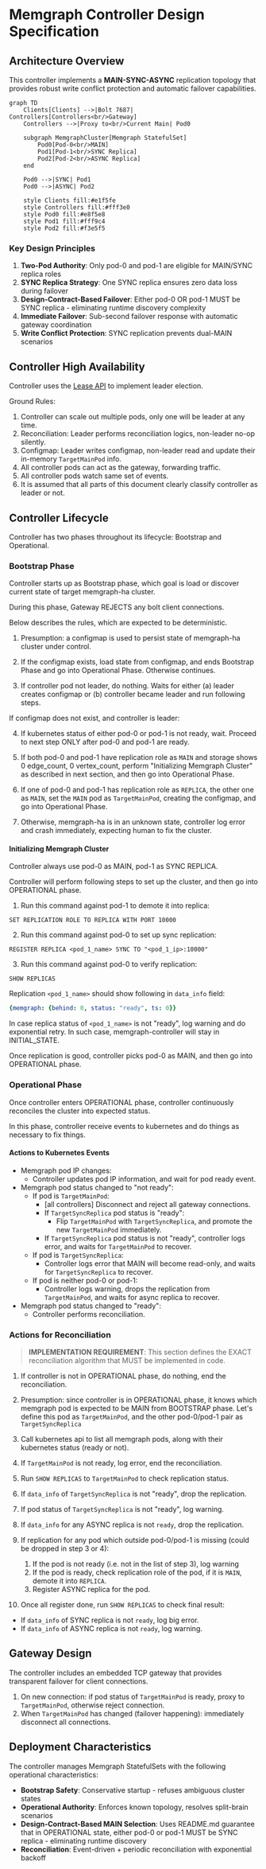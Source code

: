 # Memgraph Controller Design Specification


## Architecture Overview

This controller implements a **MAIN-SYNC-ASYNC** replication topology that provides robust write conflict protection and automatic failover capabilities.

```mermaid
graph TD
    Clients[Clients] -->|Bolt 7687| Controllers[Controllers<br/>Gateway]
    Controllers -->|Proxy to<br/>Current Main| Pod0
    
    subgraph MemgraphCluster[Memgraph StatefulSet]
        Pod0[Pod-0<br/>MAIN]
        Pod1[Pod-1<br/>SYNC Replica]
        Pod2[Pod-2<br/>ASYNC Replica]
    end
    
    Pod0 -->|SYNC| Pod1
    Pod0 -->|ASYNC| Pod2
    
    style Clients fill:#e1f5fe
    style Controllers fill:#fff3e0
    style Pod0 fill:#e8f5e8
    style Pod1 fill:#fff9c4
    style Pod2 fill:#f3e5f5
```

### Key Design Principles

1. **Two-Pod Authority**: Only pod-0 and pod-1 are eligible for MAIN/SYNC replica roles
2. **SYNC Replica Strategy**: One SYNC replica ensures zero data loss during failover
3. **Design-Contract-Based Failover**: Either pod-0 OR pod-1 MUST be SYNC replica - eliminating runtime discovery complexity
4. **Immediate Failover**: Sub-second failover response with automatic gateway coordination
5. **Write Conflict Protection**: SYNC replication prevents dual-MAIN scenarios

## Controller High Availability

Controller uses the [Lease API](https://kubernetes.io/docs/concepts/architecture/leases/#leader-election) to implement leader election.

Ground Rules:

1. Controller can scale out multiple pods, only one will be leader at any time.
2. Reconciliation: Leader performs reconciliation logics, non-leader no-op silently.
3. Configmap: Leader writes configmap, non-leader read and update their in-memory `TargetMainPod` info.
4. All controller pods can act as the gateway, forwarding traffic.
5. All controller pods watch same set of events.
6. It is assumed that all parts of this document clearly classify controller as leader or not.

## Controller Lifecycle

Controller has two phases throughout its lifecycle: Bootstrap and Operational.

### Bootstrap Phase

Controller starts up as Bootstrap phase, which goal is load or discover current state of target memgraph-ha cluster.

During this phase, Gateway REJECTS any bolt client connections.

Below describes the rules, which are expected to be deterministic.

1. Presumption: a configmap is used to persist state of memgraph-ha cluster under control.

2. If the configmap exists, load state from configmap, and ends Bootstrap Phase and go into Operational Phase. Otherwise continues.

3. If controller pod not leader, do nothing. Waits for either (a) leader creates configmap or (b) controller became leader and run following steps.

If configmap does not exist, and controller is leader:

4. If kubernetes status of either pod-0 or pod-1 is not ready, wait. Proceed to next step ONLY after pod-0 and pod-1 are ready.

5. If both pod-0 and pod-1 have replication role as `MAIN` and storage shows 0 edge_count, 0 vertex_count, perform "Initializing Memgraph Cluster" as described in next section, and then go into Operational Phase.

6. If one of pod-0 and pod-1 has replication role as `REPLICA`, the other one as `MAIN`, set the `MAIN` pod as `TargetMainPod`, creating the configmap, and go into Operational Phase.

7. Otherwise, memgraph-ha is in an unknown state, controller log error and crash immediately, expecting human to fix the cluster.

#### Initializing Memgraph Cluster

Controller always use pod-0 as MAIN, pod-1 as SYNC REPLICA.

Controller will perform following steps to set up the cluster, and then go into OPERATIONAL phase.

1. Run this command against pod-1 to demote it into replica:

```mgconsole
SET REPLICATION ROLE TO REPLICA WITH PORT 10000
```

2. Run this command against pod-0 to set up sync replication:

```mgconsole
REGISTER REPLICA <pod_1_name> SYNC TO "<pod_1_ip>:10000"
```
3. Run this command against pod-0 to verify replication:

```mgconsole
SHOW REPLICAS
```

Replication `<pod_1_name>` should show following in `data_info` field:

```yaml
{memgraph: {behind: 0, status: "ready", ts: 0}}
```

In case replica status of `<pod_1_name>` is not "ready", log warning and do exponential retry. In such case, memgraph-controller will stay in INITIAL_STATE.

Once replication is good, controller picks pod-0 as MAIN, and then go into OPERATIONAL phase.

### Operational Phase

Once controller enters OPERATIONAL phase, controller continuously reconciles the cluster into expected status.

In this phase, controller receive events to kubernetes and do things as necessary to fix things.

#### Actions to Kubernetes Events

- Memgraph pod IP changes:
  - Controller updates pod IP information, and wait for pod ready event.
- Memgraph pod status changed to "not ready":
  - If pod is `TargetMainPod`:
    - [all controllers] Disconnect and reject all gateway connections.
    - If `TargetSyncReplica` pod status is "ready":
      - Flip `TargetMainPod` with `TargetSyncReplica`, and promote the new `TargetMainPod` immediately.
    - If `TargetSyncReplica` pod status is not "ready", controller logs error, and waits for `TargetMainPod` to recover.
  - If pod is `TargetSyncReplica`:
    - Controller logs error that MAIN will become read-only, and waits for `TargetSyncReplica` to recover.
  - If pod is neither pod-0 or pod-1:
    - Controller logs warning, drops the replication from `TargetMainPod`, and waits for async replica to recover.
- Memgraph pod status changed to "ready":
  - Controller performs reconciliation.

### Actions for Reconciliation

> **IMPLEMENTATION REQUIREMENT**: This section defines the EXACT reconciliation algorithm that MUST be implemented in code.

1. If controller is not in OPERATIONAL phase, do nothing, end the reconciliation.

2. Presumption: since controller is in OPERATIONAL phase, it knows which memgraph pod is expected to be MAIN from BOOTSTRAP phase.
   Let's define this pod as `TargetMainPod`, and the other pod-0/pod-1 pair as `TargetSyncReplica`

3. Call kubernetes api to list all memgraph pods, along with their kubernetes status (ready or not).

4. If `TargetMainPod` is not ready, log error, end the reconciliation.

5. Run `SHOW REPLICAS` to `TargetMainPod` to check replication status.

6. If `data_info` of `TargetSyncReplica` is not "ready", drop the replication.

7. If pod status of `TargetSyncReplica` is not "ready", log warning.

8. If `data_info` for any ASYNC replica is not `ready`, drop the replication.

9. If replication for any pod which outside pod-0/pod-1 is missing (could be dropped in step 3 or 4):

   1. If the pod is not ready (i.e. not in the list of step 3), log warning
   2. If the pod is ready, check replication role of the pod, if it is `MAIN`, demote it into `REPLICA`.
   3. Register ASYNC replica for the pod.

10. Once all register done, run `SHOW REPLICAS` to check final result:

   - If `data_info` of SYNC replica is not `ready`, log big error.
   - If `data_info` of ASYNC replica is not `ready`, log warning.

## Gateway Design

The controller includes an embedded TCP gateway that provides transparent failover for client connections.

1. On new connection: if pod status of `TargetMainPod` is ready, proxy to `TargetMainPod`, otherwise reject connection.
2. When `TargetMainPod` has changed (failover happening): immediately disconnect all connections.

## Deployment Characteristics

The controller manages Memgraph StatefulSets with the following operational characteristics:

- **Bootstrap Safety**: Conservative startup - refuses ambiguous cluster states
- **Operational Authority**: Enforces known topology, resolves split-brain scenarios  
- **Design-Contract-Based MAIN Selection**: Uses README.md guarantee that in OPERATIONAL state, either pod-0 or pod-1 MUST be SYNC replica - eliminating runtime discovery
- **Reconciliation**: Event-driven + periodic reconciliation with exponential backoff

